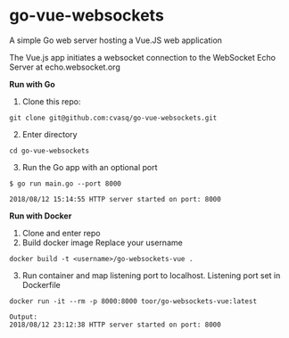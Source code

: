 # go-vue-websockets

A simple Go web server hosting a Vue.JS web application

The Vue.js app initiates a websocket connection to the WebSocket Echo Server at echo.websocket.org


**Run with Go**

1. Clone this repo:
```
git clone git@github.com:cvasq/go-vue-websockets.git
```

2. Enter directory
```
cd go-vue-websockets
```

3. Run the Go app with an optional port
```
$ go run main.go --port 8000

2018/08/12 15:14:55 HTTP server started on port: 8000

```
**Run with Docker**

1. Clone and enter repo
2. Build docker image
Replace your username
```
docker build -t <username>/go-websockets-vue .
```
3. Run container and map listening port to localhost.
Listening port set in Dockerfile
```
docker run -it --rm -p 8000:8000 toor/go-websockets-vue:latest

Output:
2018/08/12 23:12:38 HTTP server started on port: 8000

```
